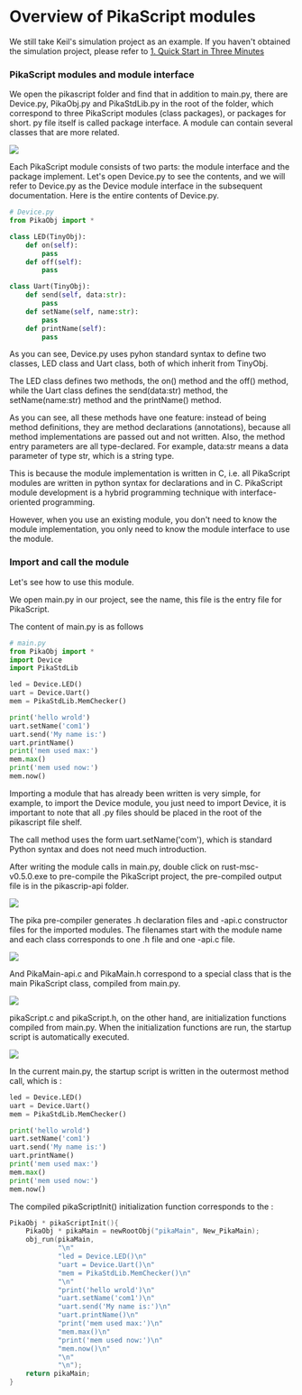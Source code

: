 # Overview of PikaScript modules

We still take Keil's simulation project as an example. If you haven't obtained the simulation project, please refer to [1. Quick Start in Three Minutes](https://pikadoc.readthedocs.io/en/latest/Keil%20%E4%BB%BF%E7%9C%9F%E5%B7%A5%E7%A8%8B.html)
### PikaScript modules and module interface
We open the pikascript folder and find that in addition to main.py, there are Device.py, PikaObj.py and PikaStdLib.py in the root of the folder, which correspond to three PikaScript modules (class packages), or packages for short. py file itself is called package interface. A module can contain several classes that are more related.

![](assets/1638582993068-0a8afe28-baa2-41ad-bac1-6626d50192ad.png)

 Each PikaScript module consists of two parts: the module interface and the package implement. Let's open Device.py to see the contents, and we will refer to Device.py as the Device module interface in the subsequent documentation. Here is the entire contents of Device.py.

````python
# Device.py
from PikaObj import *

class LED(TinyObj):
    def on(self):
        pass
    def off(self):
        pass

class Uart(TinyObj):
    def send(self, data:str):
        pass
    def setName(self, name:str):
        pass
    def printName(self):
        pass
````


As you can see, Device.py uses pyhon standard syntax to define two classes, LED class and Uart class, both of which inherit from TinyObj.

The LED class defines two methods, the on() method and the off() method, while the Uart class defines the send(data:str) method, the setName(name:str) method and the printName() method.

As you can see, all these methods have one feature: instead of being method definitions, they are method declarations (annotations), because all method implementations are passed out and not written. Also, the method entry parameters are all type-declared. For example, data:str means a data parameter of type str, which is a string type.

This is because the module implementation is written in C, i.e. all PikaScript modules are written in python syntax for declarations and in C. PikaScript module development is a hybrid programming technique with interface-oriented programming.

However, when you use an existing module, you don't need to know the module implementation, you only need to know the module interface to use the module.


### Import and call the module


Let's see how to use this module.

We open main.py in our project, see the name, this file is the entry file for PikaScript.

The content of main.py is as follows


````python
# main.py
from PikaObj import *
import Device
import PikaStdLib

led = Device.LED()
uart = Device.Uart()
mem = PikaStdLib.MemChecker()

print('hello wrold')
uart.setName('com1')
uart.send('My name is:')
uart.printName()
print('mem used max:')
mem.max()
print('mem used now:')
mem.now()
````


Importing a module that has already been written is very simple, for example, to import the Device module, you just need to import Device, it is important to note that all .py files should be placed in the root of the pikascript file shelf.

The call method uses the form uart.setName('com'), which is standard Python syntax and does not need much introduction.

After writing the module calls in main.py, double click on rust-msc-v0.5.0.exe to pre-compile the PikaScript project, the pre-compiled output file is in the pikascrip-api folder.

![](assets/1638582989556-feafe97a-037f-44b2-8f2c-55ddf8f041ea.png)


The pika pre-compiler generates .h declaration files and -api.c constructor files for the imported modules. The filenames start with the module name and each class corresponds to one .h file and one -api.c file.

![](assets/1638582990457-2540db61-f185-4100-8b63-4d6d599c3b0e.png)


And PikaMain-api.c and PikaMain.h correspond to a special class that is the main PikaScript class, compiled from main.py.


![](assets/1638582990858-10783588-5ff0-469e-b64d-50e56e2357bc.png)


pikaScript.c and pikaScript.h, on the other hand, are initialization functions compiled from main.py. When the initialization functions are run, the startup script is automatically executed.

![](assets/1638582992822-6c4a7f39-a379-4c66-991a-1935ec3bfa7a.png)

In the current main.py, the startup script is written in the outermost method call, which is :

````python
led = Device.LED()
uart = Device.Uart()
mem = PikaStdLib.MemChecker()

print('hello wrold')
uart.setName('com1')
uart.send('My name is:')
uart.printName()
print('mem used max:')
mem.max()
print('mem used now:')
mem.now()
````

The compiled pikaScriptInit() initialization function corresponds to the :

````c
PikaObj * pikaScriptInit(){
    PikaObj * pikaMain = newRootObj("pikaMain", New_PikaMain);
    obj_run(pikaMain,
            "\n"
            "led = Device.LED()\n"
            "uart = Device.Uart()\n"
            "mem = PikaStdLib.MemChecker()\n"
            "\n"
            "print('hello wrold')\n"
            "uart.setName('com1')\n"
            "uart.send('My name is:')\n"
            "uart.printName()\n"
            "print('mem used max:')\n"
            "mem.max()\n"
            "print('mem used now:')\n"
            "mem.now()\n"
            "\n"
            "\n");
    return pikaMain;
}
````
